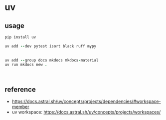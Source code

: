 # uv

## usage

```ruby
pip install uv

uv add --dev pytest isort black ruff mypy
  
  
uv add --group docs mkdocs mkdocs-material
uv run mkdocs new .

     
```

## reference

- https://docs.astral.sh/uv/concepts/projects/dependencies/#workspace-member
- uv workspace: https://docs.astral.sh/uv/concepts/projects/workspaces/